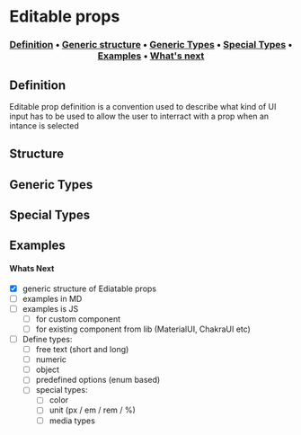 # Editable props

<h3 align="center">
  <a href="#defintion">Definition</a>
  <span> • </span>
  <a href="#structure">Generic structure</a>
  <span> • </span>
  <a href="#types">Generic Types</a>
  <span> • </span>
  <a href="#types-special">Special Types</a>
  <span> • </span>
  <a href="#examples">Examples</a>
  <span> • </span>
  <a href="#whats-next">What's next</a>
</h3>

<h2 id="defintion">Definition</h2>

Editable prop definition is a convention used to describe what kind of UI input has to be used to allow the user to interract with a prop when an intance is selected

<h2 id="structure">Structure</h2>

<h2 id="types">Generic Types</h2>

<h2 id="types-special">Special Types</h2>

<h2 id="examples">Examples</h2>

#### Whats Next
  - [x] generic structure of Ediatable props
  - [ ] examples in MD
  - [ ] examples is JS
    - [ ] for custom component
    - [ ] for existing component from lib (MaterialUI, ChakraUI etc)
  - [ ] Define types:
    - [ ] free text (short and long)
    - [ ] numeric
    - [ ] object
    - [ ] predefined options (enum based)
    - [ ] special types:
      - [ ] color
      - [ ] unit (px / em / rem / %)
      - [ ] media types
